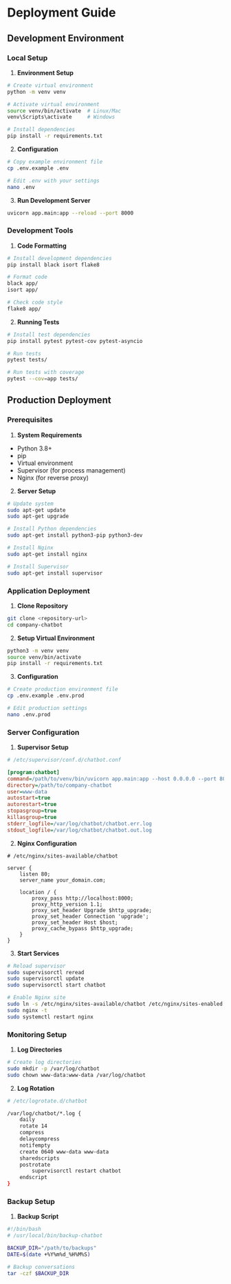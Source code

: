 # Deployment Guide

## Development Environment

### Local Setup

1. **Environment Setup**
```bash
# Create virtual environment
python -m venv venv

# Activate virtual environment
source venv/bin/activate  # Linux/Mac
venv\Scripts\activate     # Windows

# Install dependencies
pip install -r requirements.txt
```

2. **Configuration**
```bash
# Copy example environment file
cp .env.example .env

# Edit .env with your settings
nano .env
```

3. **Run Development Server**
```bash
uvicorn app.main:app --reload --port 8000
```

### Development Tools

1. **Code Formatting**
```bash
# Install development dependencies
pip install black isort flake8

# Format code
black app/
isort app/

# Check code style
flake8 app/
```

2. **Running Tests**
```bash
# Install test dependencies
pip install pytest pytest-cov pytest-asyncio

# Run tests
pytest tests/

# Run tests with coverage
pytest --cov=app tests/
```

## Production Deployment

### Prerequisites

1. **System Requirements**
- Python 3.8+
- pip
- Virtual environment
- Supervisor (for process management)
- Nginx (for reverse proxy)

2. **Server Setup**
```bash
# Update system
sudo apt-get update
sudo apt-get upgrade

# Install Python dependencies
sudo apt-get install python3-pip python3-dev

# Install Nginx
sudo apt-get install nginx

# Install Supervisor
sudo apt-get install supervisor
```

### Application Deployment

1. **Clone Repository**
```bash
git clone <repository-url>
cd company-chatbot
```

2. **Setup Virtual Environment**
```bash
python3 -m venv venv
source venv/bin/activate
pip install -r requirements.txt
```

3. **Configuration**
```bash
# Create production environment file
cp .env.example .env.prod

# Edit production settings
nano .env.prod
```

### Server Configuration

1. **Supervisor Setup**
```ini
# /etc/supervisor/conf.d/chatbot.conf

[program:chatbot]
command=/path/to/venv/bin/uvicorn app.main:app --host 0.0.0.0 --port 8000
directory=/path/to/company-chatbot
user=www-data
autostart=true
autorestart=true
stopasgroup=true
killasgroup=true
stderr_logfile=/var/log/chatbot/chatbot.err.log
stdout_logfile=/var/log/chatbot/chatbot.out.log
```

2. **Nginx Configuration**
```nginx
# /etc/nginx/sites-available/chatbot

server {
    listen 80;
    server_name your_domain.com;

    location / {
        proxy_pass http://localhost:8000;
        proxy_http_version 1.1;
        proxy_set_header Upgrade $http_upgrade;
        proxy_set_header Connection 'upgrade';
        proxy_set_header Host $host;
        proxy_cache_bypass $http_upgrade;
    }
}
```

3. **Start Services**
```bash
# Reload supervisor
sudo supervisorctl reread
sudo supervisorctl update
sudo supervisorctl start chatbot

# Enable Nginx site
sudo ln -s /etc/nginx/sites-available/chatbot /etc/nginx/sites-enabled
sudo nginx -t
sudo systemctl restart nginx
```

### Monitoring Setup

1. **Log Directories**
```bash
# Create log directories
sudo mkdir -p /var/log/chatbot
sudo chown www-data:www-data /var/log/chatbot
```

2. **Log Rotation**
```bash
# /etc/logrotate.d/chatbot

/var/log/chatbot/*.log {
    daily
    rotate 14
    compress
    delaycompress
    notifempty
    create 0640 www-data www-data
    sharedscripts
    postrotate
        supervisorctl restart chatbot
    endscript
}
```

### Backup Setup

1. **Backup Script**
```bash
#!/bin/bash
# /usr/local/bin/backup-chatbot

BACKUP_DIR="/path/to/backups"
DATE=$(date +%Y%m%d_%H%M%S)

# Backup conversations
tar -czf $BACKUP_DIR